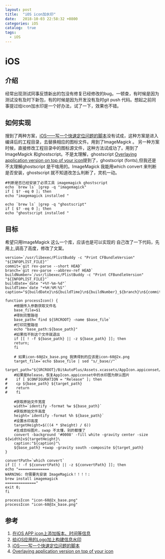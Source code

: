 ```yaml
---
layout: post
title:  "iOS icon加水印"
date:   2018-10-03 22:58:32 +0800
categories: iOS
catalog:  true
tags:
  - iOS 
---
```




# iOS 

## 介绍
经常出现测试同事反馈新出的包没有修复已经修改的bug。一顿查，有时候是因为测试没有及时下新包，有的时候是因为开发没有及时git push 代码。想起之前同事提过给icon加水印是一个好办法，试了一下，效果也不错。

## 如何实现
搜到了两种方案，[iOS——写一个快速定位问题的脚本](http://zhoulingyu.com/2017/04/04/iOS——写一个快速定位问题的脚本/#more)没有试成，这种方案是进入编译后的工程目录，去替换相应的图标文件。用到了ImageMagick 。
另一种方案时候，直接修改工程目录中的图标源文件，这种方法试成功了。用到了ImageMagick 和ghostscript。不是太理解，ghostscript [Overlaying application version on top of your icon](http://merowing.info/2013/03/overlaying-application-version-on-top-of-your-icon/)提到了，ghostscript (fonts),但我还是不太理解ghostscript 是干啥用的。ImageMagick 我能用which convert 来判断是否安装，ghostscript 就不知道改怎么判断了，灵机一动。

~~~shell
#判断是否已经安装了必须工具 imagemagick ghostscript
echo `brew ls` |grep -q "imagemagick"
if [ $? -eq 0 ]; then
echo "imagemagick installed "

echo `brew ls` |grep -q "ghostscript"
if [ $? -eq 0 ]; then
echo "ghostscript installed "

~~~


## 目标
希望只用ImageMagick 这么一个库，应该也是可以实现的
自己改了一下代码，先用上,调高了高度，修改了文案。

~~~shell
version=`/usr/libexec/PlistBuddy -c "Print CFBundleVersion" "${INFOPLIST_FILE}"`
commit=`git rev-parse --short HEAD`
branch=`git rev-parse --abbrev-ref HEAD`
buildNumber=`/usr/libexec/PlistBuddy -c "Print CFBundleVersion" "${INFOPLIST_FILE}"`
buildDate=`date "+%Y-%m-%d"`
buildTime=`date "+%H:%M:%S"`
caption="${buildDate}\n${buildTime}\n${buildNumber}_${branch}\n${commit}"

function processIcon() {
    #根据传入参数获取文件名
    base_file=$1
    #得到完整路径
    base_path=`find ${SRCROOT} -name $base_file`
    #打印完整路径
    echo "base_path:${base_path}"
    #如果找不到这个文件就退出
    if [[ ! -f ${base_path} || -z ${base_path} ]]; then
    return;
    fi

    # 如果icon-60@2x_base.png 我猜得到的应该是icon-60@2x.png
    target_file=`echo $base_file | sed "s/_base//"`
    target_path="${SRCROOT}/BitAutoPlus/Assets.xcassets/AppIcon.appiconset/${target_file}"
    #如果是Release，恢复AppIcon.appiconset中的水印图为默认图片
#    if [ $CONFIGURATION = "Release" ]; then
#    cp ${base_path} ${target_path}
#    return
#    fi

    #获取原始文件宽度
    width=`identify -format %w ${base_path}`
    #获取原始文件高度
    height=`identify -format %h ${base_path}`
    #设置水印高度
    targetHeight=$(((4 * $height) / 6))
    #生成目标图片，swap 不太懂，别的都懂了
    convert -background '#0008' -fill white -gravity center -size ${width}x${targetHeight}\
    caption:"${caption}"\
    ${base_path} +swap -gravity south -composite ${target_path}
}

convertPath=`which convert`
if [[ ! -f ${convertPath} || -z ${convertPath} ]]; then
echo "==============
WARNING: 你需要先安装 ImageMagick！！！！:
brew install imagemagick
=============="
exit 0;
fi

processIcon "icon-60@2x_base.png"
processIcon "icon-60@3x_base.png"
~~~


## 参考
1. [在iOS APP icon上添加版本、时间等信息](https://www.jianshu.com/p/df21c51668f1)
2. [给iOS应用的Logo加上构建信息水印](https://juejin.im/post/5a32120f51882575d42f6609)
3. [iOS——写一个快速定位问题的脚本](http://zhoulingyu.com/2017/04/04/iOS——写一个快速定位问题的脚本/#more)
4. [Overlaying application version on top of your icon](http://merowing.info/2013/03/overlaying-application-version-on-top-of-your-icon/)


